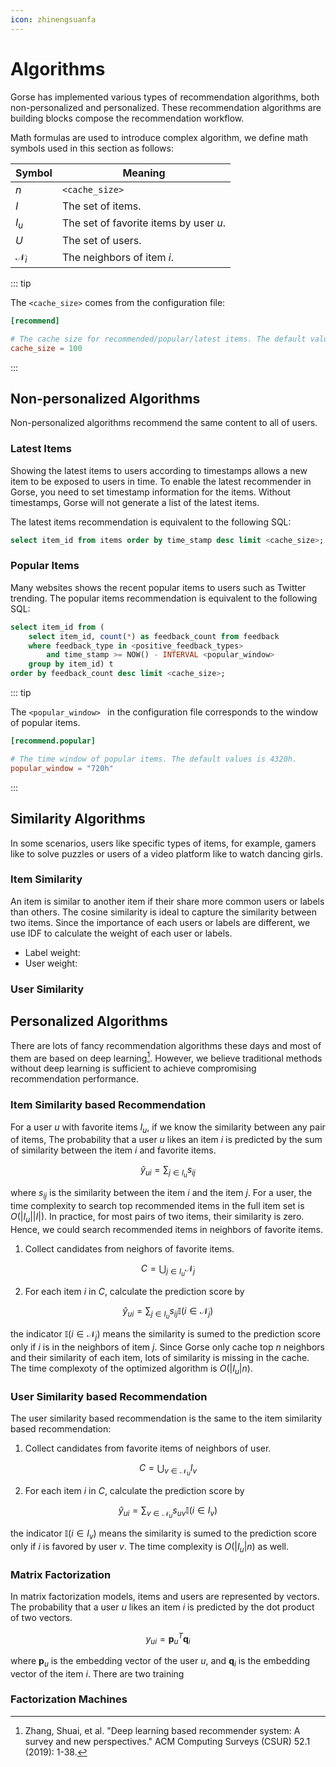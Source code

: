 ```yaml
---
icon: zhinengsuanfa
---
```

# Algorithms

Gorse has implemented various types of recommendation algorithms, both non-personalized and personalized. These recommendation algorithms are building blocks compose the recommendation workflow.

Math formulas are used to introduce complex algorithm, we define math symbols used in this section as follows:

| Symbol | Meaning |
|-|-|
| $n$ | `<cache_size>` |
| $I$ | The set of items. |
| $I_u$ | The set of favorite items by user $u$. |
| $U$ | The set of users. |
| $\mathcal{N}_i$ | The neighbors of item $i$. |

::: tip

The `<cache_size>` comes from the configuration file:

```toml
[recommend]

# The cache size for recommended/popular/latest items. The default value is 100.
cache_size = 100
```

:::

## Non-personalized Algorithms

Non-personalized algorithms recommend the same content to all of users.

### Latest Items

Showing the latest items to users according to timestamps allows a new item to be exposed to users in time. To enable the latest recommender in Gorse, you need to set timestamp information for the items. Without timestamps, Gorse will not generate a list of the latest items.

The latest items recommendation is equivalent to the following SQL:

```sql
select item_id from items order by time_stamp desc limit <cache_size>;
```

### Popular Items

Many websites shows the recent popular items to users such as Twitter trending. The popular items recommendation is equivalent to the following SQL:

```sql
select item_id from (
    select item_id, count(*) as feedback_count from feedback 
    where feedback_type in <positive_feedback_types> 
        and time_stamp >= NOW() - INTERVAL <popular_window> 
    group by item_id) t
order by feedback_count desc limit <cache_size>;
```

::: tip

The `<popular_window> ` in the configuration file corresponds to the window of popular items.

```toml
[recommend.popular]

# The time window of popular items. The default values is 4320h.
popular_window = "720h"
```

:::

## Similarity Algorithms

In some scenarios, users like specific types of items, for example, gamers like to solve puzzles or users of a video platform like to watch dancing girls.

### Item Similarity

An item is similar to another item if their share more common users or labels than others. The cosine similarity is ideal to capture the similarity between two items. Since the importance of each users or labels are different, we use IDF to calculate the weight of each user or labels.

- Label weight: 
- User weight:

<!-- 

- **Similarity:** Calculates similarity based on label overlap between items.
- **Related:** Calculates similarity based on user overlap between items.

$$
\frac{}{}
$$

- **Automatic:** Prefer to use labels to calculate similarity, if there are no labels then use users to calculate similarity.

It is recommended to choose `similar` or `auto` because item-based similarity recommender using `related` recommends similarly to collaborative filtering recommenders. The advantage of item-based similarity (labels-based) recommender is that it can quickly recommend a new item to users who are interested in such items based on the labels. Of course, this recommender requires accurate labels for the items, and invalid labels are counterproductive.


Gorse calculates item similarity in three modes, which can be set in the configuration file.

```toml
[recommend.item_neighbors]

# The type of neighbors for items. There are three types:
#   similar: Neighbors are found by number of common labels.
#   related: Neighbors are found by number of common users.
#   auto: If a item have labels, neighbors are found by number of common labels.
#         If this item have no labels, neighbors are found by number of common users.
# The default value is "auto".
neighbor_type = "similar"
``` -->

### User Similarity
<!-- 
There are also common preferences among similar users. For example, students majoring in computer science usually buy books about computer science, and elders like to buy health care products.

Gorse calculates the similarity between users in three modes, which can be set in the configuration file.

- **Similarity:** Calculates similarity based on label overlap between users.
- **Related:** Calculates similarity based on historical item overlap between users.
- **Automatic:** Prioritizes the use of user labels, if there are no labels then the similarity is calculated using historical items.

```toml
[recommend.user_neighbors]

# The type of neighbors for users. There are three types:
#   similar: Neighbors are found by number of common labels.
#   related: Neighbors are found by number of common liked items.
#   auto: If a user have labels, neighbors are found by number of common labels.
#         If this user have no labels, neighbors are found by number of common liked items.
# The default value is "auto".
neighbor_type = "similar"
```

It is recommended to choose `similar` or `auto` because user-based Similarity Recommender using `related` is similar to collaborative filtering recommender. The recommender is friendly to new users. With user labels, recommendations can be generated based on similar users' preferences even if the user does not have any history. -->

## Personalized Algorithms

There are lots of fancy recommendation algorithms these days and most of them are based on deep learning[^4]. However, we believe traditional methods without deep learning is sufficient to achieve compromising recommendation performance.

### Item Similarity based Recommendation

For a user $u$ with favorite items $I_u$, if we know the similarity between any pair of items, The probability that a user $u$ likes an item $i$ is predicted by the sum of similarity between the item $i$ and favorite items.

$$
\hat{y}_{ui}=\sum_{j\in I_u}s_{ij}
$$

where $s_{ij}$ is the similarity between the item $i$ and the item $j$. For a user, the time complexity to search top recommended items in the full item set is $O(|I_u||I|)$. In practice, for most pairs of two items, their similarity is zero. Hence, we could search recommended items in neighbors of favorite items.

1. Collect candidates from neighors of favorite items.

$$
C = \bigcup_{j\in I_u}\mathcal{N}_j
$$

2. For each item $i$ in $C$, calculate the prediction score by

$$
\hat{y}_{ui}=\sum_{j\in I_u}s_{ij}\mathbb{I}(i\in\mathcal{N}_j)
$$

the indicator $\mathbb{I}(i\in\mathcal{N}_j)$ means the similarity is sumed to the prediction score only if $i$ is in the neighbors of item $j$. Since Gorse only cache top $n$ neighbors and their similarity of each item, lots of similarity is missing in the cache. The time complexoty of the optimized algorithm is $O(|I_u|n)$.

### User Similarity based Recommendation

The user similarity based recommendation is the same to the item similarity based recommendation:

1. Collect candidates from favorite items of neighbors of user.

$$
C = \bigcup_{v\in\mathcal{N}_u}I_v
$$

2. For each item $i$ in $C$, calculate the prediction score by

$$
\hat{y}_{ui} = \sum_{v\in\mathcal{N}_u}s_{uv}\mathbb{I}(i\in I_v)
$$

the indicator $\mathbb{I}(i\in I_v)$ means the similarity is sumed to the prediction score only if $i$ is favored by user $v$. The time complexity is $O(|I_u|n)$ as well.

### Matrix Factorization

In matrix factorization models, items and users are represented by vectors. The probability that a user $u$ likes an item $i$ is predicted by the dot product of two vectors.

$$
y_{ui}=\mathbf{p}_u^T \mathbf{q}_i
$$

where $\mathbf{p}_u$ is the embedding vector of the user $u$, and $\mathbf{q}_i$ is the embedding vector of the item $i$. There are two training 

<!-- 
Recommenders based on similar items and similar users require that the recommended items need to be linked with similar users or historical items of the recommended user, which limits the scope of recommended items searching. The collaborative filtering recommender in Gorse uses matrix factorization[^1][^2] to recommend items. The training algorithm maps users and items to embedding vectors in a high-dimensional space, and the user's preference for an item is the dot product of the user embedding vector and the item embedding vector. However, the disadvantage of collaborative filtering recommender is that it cannot utilize the label information of users and items, and it cannot handle new users and new items. -->

### Factorization Machines
<!-- 
Is there a recommender that combines the advantages of similarity recommender and collaborative filtering recommender? Then it is the click-through rate, prediction model. The click-through rate prediction model in Gorse is a factorization machine[^3] that generates embedding vectors for each user label and item label in addition to embedding vectors for each user and item. Although the factorization machine model is effective, it is not generally used as a recommender for collecting recommended items over all items. Compared with collaborative filtering recommender and similarity recommender, its computational complexity is large. Gorse's click-through prediction model is used to fuse and rank the results of the above recommenders.

The original meaning of "click-through rate prediction" is to predict the probability that users will click on the recommended content or ads, but it should be noted that the click-through rate prediction in Gorse refers more to the probability that users will give positive feedback to the recommended results. For example, suppose we set in Gorse that positive feedback means the user has watched 50% of the video, then the "click-through rate" is the probability that the user has watched more than 50% of the video. -->

[^1]: Rendle, Steffen, et al. "BPR: Bayesian personalized ranking from implicit feedback." Proceedings of the Twenty-Fifth Conference on Uncertainty in Artificial Intelligence. 2009.

[^2]: He, Xiangnan, et al. "Fast matrix factorization for online recommendation with implicit feedback." Proceedings of the 39th International ACM SIGIR conference on Research and Development in Information Retrieval. 2016.

[^3]: Rendle, Steffen. "Factorization machines." 2010 IEEE International conference on data mining. IEEE, 2010.

[^4]: Zhang, Shuai, et al. "Deep learning based recommender system: A survey and new perspectives." ACM Computing Surveys (CSUR) 52.1 (2019): 1-38.

[^5]: Bergstra, James, and Yoshua Bengio. "Random search for hyper-parameter optimization." Journal of machine learning research 13.2 (2012).

[^6]: Auvolat, Alex, et al. "Clustering is efficient for approximate maximum inner product search." arXiv preprint arXiv:1507.05910 (2015).

[^7]: Malkov, Yu A., and Dmitry A. Yashunin. "Efficient and robust approximate nearest neighbor search using hierarchical navigable small world graphs." IEEE transactions on pattern analysis and machine intelligence 42.4 (2018): 824-836.

